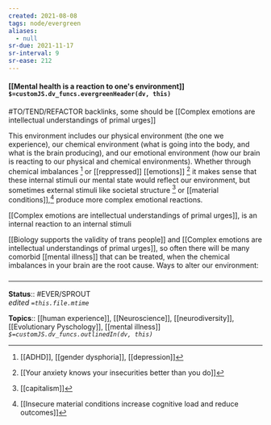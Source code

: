 ```yaml
---
created: 2021-08-08
tags: node/evergreen
aliases:
  - null
sr-due: 2021-11-17
sr-interval: 9
sr-ease: 212
---
```


#### [[Mental health is a reaction to one's environment]] `$=customJS.dv_funcs.evergreenHeader(dv, this)`
#TO/TEND/REFACTOR backlinks, some should be [[Complex emotions are intellectual understandings of primal urges]]

This environment includes our physical environment (the one we experience), our chemical environment (what is going into the body, and what is the brain producing), and our emotional environment (how our brain is reacting to our physical and chemical environments). Whether through chemical imbalances [^1] or [[reppressed]] [[emotions]] [^4] it makes sense that these internal stimuli our mental state would reflect our environment, but sometimes external stimuli like societal structure [^3] or [[material conditions]],[^2] produce more complex emotional reactions.

[[Complex emotions are intellectual understandings of primal urges]], is an internal reaction to an internal stimuli

[[Biology supports the validity of trans people]] and [[Complex emotions are intellectual understandings of primal urges]], so often there will be many comorbid [[mental illness]] that can be treated, when the chemical imbalances in your brain are the root cause. 
Ways to alter our environment:


### <hr class="footnote"/>

**Status**:: #EVER/SPROUT  
*edited `=this.file.mtime`*

**Topics**:: [[human experience]], [[Neuroscience]], [[neurodiversity]], [[Evolutionary Pyschology]], [[mental illness]]
*`$=customJS.dv_funcs.outlinedIn(dv, this)`*

[^1]: [[ADHD]], [[gender dysphoria]], [[depression]]
[^2]: [[Insecure material conditions increase cognitive load and reduce outcomes]]
[^3]: [[capitalism]]
[^4]: [[Your anxiety knows your insecurities better than you do]]
